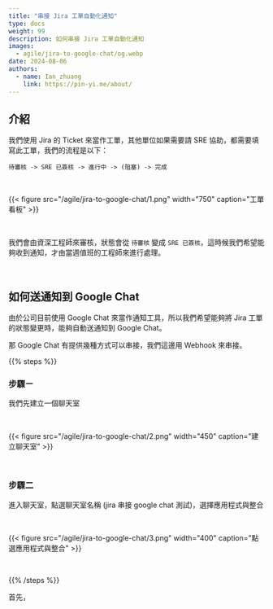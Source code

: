 ```yaml
---
title: "串接 Jira 工單自動化通知"
type: docs
weight: 99
description: 如何串接 Jira 工單自動化通知
images:
  - agile/jira-to-google-chat/og.webp
date: 2024-08-06
authors:
  - name: Ian_zhuang
    link: https://pin-yi.me/about/
---
```


## 介紹

我們使用 Jira 的 Ticket 來當作工單，其他單位如果需要請 SRE 協助，都需要填寫此工單，我們的流程是以下：

```
待審核 -> SRE 已簽核 -> 進行中 -> (阻塞) -> 完成
```

<br>

{{< figure src="/agile/jira-to-google-chat/1.png" width="750" caption="工單看板" >}}

<br>

我們會由資深工程師來審核，狀態會從 `待審核` 變成 `SRE 已簽核`，這時候我們希望能夠收到通知，才由當週值班的工程師來進行處理。

<br>

## 如何送通知到 Google Chat

由於公司目前使用 Google Chat 來當作通知工具，所以我們希望能夠將 Jira 工單的狀態變更時，能夠自動送通知到 Google Chat。

那 Google Chat 有提供幾種方式可以串接，我們這邊用 Webhook 來串接。

{{% steps %}}

### 步驟ㄧ

我們先建立一個聊天室

<br>

{{< figure src="/agile/jira-to-google-chat/2.png" width="450" caption="建立聊天室" >}}

<br>

### 步驟二

進入聊天室，點選聊天室名稱 (jira 串接 google chat 測試)，選擇應用程式與整合

<br>

{{< figure src="/agile/jira-to-google-chat/3.png" width="400" caption="點選應用程式與整合" >}}

<br>

{{% /steps %}}

首先，
